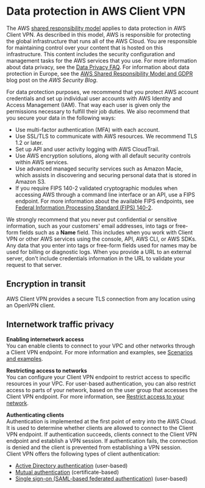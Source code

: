 # Data protection in AWS Client VPN<a name="data-protection"></a>

The AWS [shared responsibility model](http://aws.amazon.com/compliance/shared-responsibility-model/) applies to data protection in AWS Client VPN\. As described in this model, AWS is responsible for protecting the global infrastructure that runs all of the AWS Cloud\. You are responsible for maintaining control over your content that is hosted on this infrastructure\. This content includes the security configuration and management tasks for the AWS services that you use\. For more information about data privacy, see the [Data Privacy FAQ](http://aws.amazon.com/compliance/data-privacy-faq)\. For information about data protection in Europe, see the [AWS Shared Responsibility Model and GDPR](http://aws.amazon.com/blogs/security/the-aws-shared-responsibility-model-and-gdpr/) blog post on the *AWS Security Blog*\.

For data protection purposes, we recommend that you protect AWS account credentials and set up individual user accounts with AWS Identity and Access Management \(IAM\)\. That way each user is given only the permissions necessary to fulfill their job duties\. We also recommend that you secure your data in the following ways:
+ Use multi\-factor authentication \(MFA\) with each account\.
+ Use SSL/TLS to communicate with AWS resources\. We recommend TLS 1\.2 or later\.
+ Set up API and user activity logging with AWS CloudTrail\.
+ Use AWS encryption solutions, along with all default security controls within AWS services\.
+ Use advanced managed security services such as Amazon Macie, which assists in discovering and securing personal data that is stored in Amazon S3\.
+ If you require FIPS 140\-2 validated cryptographic modules when accessing AWS through a command line interface or an API, use a FIPS endpoint\. For more information about the available FIPS endpoints, see [Federal Information Processing Standard \(FIPS\) 140\-2](http://aws.amazon.com/compliance/fips/)\.

We strongly recommend that you never put confidential or sensitive information, such as your customers' email addresses, into tags or free\-form fields such as a **Name** field\. This includes when you work with Client VPN or other AWS services using the console, API, AWS CLI, or AWS SDKs\. Any data that you enter into tags or free\-form fields used for names may be used for billing or diagnostic logs\. When you provide a URL to an external server, don't include credentials information in the URL to validate your request to that server\.

## Encryption in transit<a name="encryption-in-transit"></a>

AWS Client VPN provides a secure TLS connection from any location using an OpenVPN client\.

## Internetwork traffic privacy<a name="internetwork-traffic-privacy"></a>

**Enabling internetwork access**  
You can enable clients to connect to your VPC and other networks through a Client VPN endpoint\. For more information and examples, see [Scenarios and examples](scenario.md)\.

**Restricting access to networks**  
You can configure your Client VPN endpoint to restrict access to specific resources in your VPC\. For user\-based authentication, you can also restrict access to parts of your network, based on the user group that accesses the Client VPN endpoint\. For more information, see [Restrict access to your network](scenario-restrict.md)\.

**Authenticating clients**  
Authentication is implemented at the first point of entry into the AWS Cloud\. It is used to determine whether clients are allowed to connect to the Client VPN endpoint\. If authentication succeeds, clients connect to the Client VPN endpoint and establish a VPN session\. If authentication fails, the connection is denied and the client is prevented from establishing a VPN session\.  
Client VPN offers the following types of client authentication:   
+ [Active Directory authentication](client-authentication.md#ad) \(user\-based\)
+ [Mutual authentication](client-authentication.md#mutual) \(certificate\-based\)
+ [Single sign\-on \(SAML\-based federated authentication\)](client-authentication.md#federated-authentication) \(user\-based\)